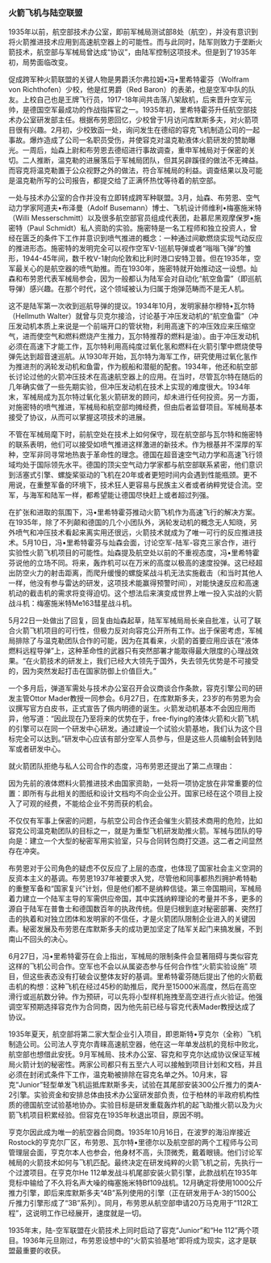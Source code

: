 ### 火箭飞机与陆空联盟

1935年以前，航空部技术办公室，即前军械局测试部8处（航空），并没有意识到将火箭推进技术应用到高速航空器上的可能性。而与此同时，陆军则致力于垄断火箭技术，航空部与军械局曾达成“协议”，由陆军控制这项技术。但是到了1935年初，局势面临改变。

促成跨军种火箭联盟的关键人物是男爵沃尔弗拉姆•冯•里希特霍芬（Wolfram von Richthofen）少校，他是红男爵（Red Baron）的表弟，也是空军中队的队友。上校自己也是王牌飞行员，1917-18年间共击落八架敌机，后来晋升空军元帅，是德国空军最成功的作战指挥官之一。1935年初，里希特霍芬升任航空部技术办公室研发部主任。根据布劳恩回忆，少校曾于1月访问库默斯多夫，对火箭项目很有兴趣。2月初，少校致函一处，询问发生在德绍的容克飞机制造公司的一起事故。爆炸造成了公司一名职员受伤，并使容克对温克勒液体火箭研发的赞助曝光。一周后，灿森上尉和布劳恩去德绍进行事故调查，重申军械局对于保密的关切。二人推断，温克勒的进展落后于军械局团队，但其另辟蹊径的做法不无裨益。而容克将温克勒置于公众视野之外的做法，符合军械局的利益。调查结果以及可能是温克勒所写的公司报告，都提交给了正满怀热忱等待着的航空部。

一处与技术办公室的合作并没有立即转成跨军种联盟。3月，灿森、布劳恩、空气动力学家阿道夫•布泽曼（Adolf Busemann）博士、飞机设计师维利•梅塞施米特（Willi Messerschmitt）以及很多航空部官员组成代表团，赴慕尼黑观摩保罗•施密特（Paul Schmidt）私人资助的实验。施密特是一名工程师和独立投资人，曾经在匮乏的条件下工作并意识到喷气推进的概念：一种通过间歇燃烧实现气动反应的推进形态。施密特的发明完全可以视作空军V-1巡航导弹或者“嗡嗡飞弹”的雏形，1944-45年间，数千枚V-1射向伦敦和比利时港口安特卫普。但在1935年，空军最关心的是航空器的喷气助推。而在1930年，施密特就开始推动这一设想。灿森和布劳恩代表军械局参会，因为一般都认为陆军会对自动化“航空鱼雷”（即巡航导弹）感兴趣。在那个时代，这个领域被认为归属于炮弹范畴而不是无人机。

这不是陆军第一次收到巡航导弹的提议。1934年10月，发明家赫尔穆特•瓦尔特（Hellmuth Walter）就曾与贝克尔接洽，讨论基于冲压发动机的“航空鱼雷”（冲压发动机本质上来说是一个前端开口的管状物，利用高速下的冲压效应来压缩空气，进而使空气和燃料燃烧产生推力，瓦尔特推荐的燃料是油）。由于冲压发动机必须在高速下才能工作，瓦尔特利用高纯度过氧化氢和燃料在火箭引擎中燃烧使导弹先达到超音速巡航。从1930年开始，瓦尔特为海军工作，研究使用过氧化氢作为推进剂的涡轮发动机和鱼雷，作为舰船和潜艇的配套。1934年，他还和航空部长讨论过他的火箭冲压技术在高速航空器上的应用。在当时，尽管瓦尔特在随后的几年确实做了一些先期实验，但冲压发动机在技术上实现的难度很大。1934年末，军械局成为瓦尔特过氧化氢火箭研发的顾问，却未进行任何投资。另一方面，对施密特的喷气推进，军械局和航空部均摊经费，但由后者监督项目。军械局基本接受了协议，从而可以掌握这项技术的进展。

不管在军械局麾下时，前航空处在技术上如何保守，现在航空部与瓦尔特和施密特的联系表明，他们可以接受如喷气推进这样激进的新技术。作为根基并不深厚的军种，空军非同寻常地热衷于革命性的理念。德国在超音速空气动力学和高速飞行领域均处于国际领先水平。德国的顶尖空气动力学家都与航空部联系紧密，他们意识到活塞式引擎、螺旋桨驱动的飞机在20年或者更短时间内会遇到性能瓶颈。更不用说，在重整军备的环境下，技术狂人更容易与民族主义者或者纳粹党徒合流。空军，与海军和陆军一样，都希望能让德国尽快赶上或者超过列强。

在扩张和进取的氛围下，冯•里希特霍芬推动火箭飞机作为高速飞行的解决方案。在1935年，除了不列颠和德国的几个小团队外，涡轮发动机的概念无人知晓，另外喷气和冲压技术看起来离实用还很远，火箭技术就成为了唯一可行的反应推进技术。5月10日，冯•里希特霍芬与灿森会面，讨论空军-陆军-容克三家合作，进行实验性火箭飞机项目的可能性。灿森提及航空处以前的不重视态度，冯•里希特霍芬说他的立场不同。将来，轰炸机可以在万米的高度以极高的速度投弹。这已经超出防空火力的射击距离，而爬升缓慢的螺旋桨战斗机无法实施截击（和当时其他人一样，他没有参与雷达的研发，这项技术能赢得预警时间），对能快速反应和高速机动的截击机的需求将变得迫切。这个想法后来演变成世界上唯一投入实战的火箭战斗机：梅塞施米特Me163彗星战斗机。

5月22日一处做出了回复，回复由灿森起草，陆军军械局局长亲自批准，认可了联合火箭飞机项目的可行性，但极力反对向容克公开所有工作。出于保密考虑，军械局排除了与温克勒团队合作的可能，因为在其看来，火箭的首要应用应该在“液体燃料远程导弹”上，这种革命性的武器只有突然部署才能取得最大限度的心理战效果。“在火箭技术的研发上，我们已经大大领先于国外，失去领先优势是不可接受的，因为突然发起打击在国家防御上价值巨大。”

一个多月后，弹道军需处与技术办公室召开会议商谈合作条款，容克引擎公司的研发主管Ottor Mader教授一同参会。6月27日，在库默斯多夫，23岁的布劳恩为会议撰写官方白皮书，正式宣告了佩内明德的诞生。火箭发动机基本不会因应用而异，他写道：“因此现在乃至将来的优势在于，free-flying的液体火箭和火箭飞机的引擎可以在同一个研发中心研发。通过建设一个试验火箭基地，我们认为这个目标完全可以达到。”研发中心应该有部分空军人员参与，但是这些人员编制会转到陆军或者研发中心。

就火箭团队拒绝与私人公司合作的态度，冯布劳恩还提出了第二点理由：

因为先前的液体燃料火箭推进技术由国家资助，一处将一项协定放在非常重要的位置：即所有与此相关的图纸和设计文档均不向企业公开。国家已经在这个项目上投入了可观的经费，不能给企业不劳而获的机会。

不仅仅有军事上保密的问题，与航空公司合作还会催生火箭技术商用的危险，比如容克公司温克勒团队的目标之一，就是为重型飞机研发助推火箭。军械与团队的导向是：建立一个大型的秘密军用实验室，只与合同转包商打交道。这二者之间显然存在冲突。

布劳恩对于公司角色的疑虑不仅反应了上层的态度，也体现了国家社会主义空洞的反资本主义的基调。布劳恩1937年被要求入党，尽管他和同事都热烈拥护希特勒的重整军备和“国家复兴”计划，但是他们都不是纳粹信徒。第三帝国期间，军械局着力建立一个陆军主导的军需供应帝国，其中实践纳粹理论的考量并不多，更多的源自于陆军在普鲁士和德国数百年的执政传统。但是归根到底对秘密部署、突然打击的执着和对独立团体和发明家的不信任，才是火箭团队限制企业进入的关键因素。秘密发展及布劳恩在库默斯多夫的成功更加坚定了陆军关起门来搞发展，不到南山不回头的决心。

6月27日，冯•里希特霍芬在会上指出，军械局的限制条件会显著阻碍与类似容克这样的飞机公司合作。空军也不会以从属姿态参与任何合作性“火箭实验设施” 项目，但这些表态没有打破会议整体友好的基调。里希特霍芬随后提出了他的火箭截击机的构想：这种飞机在经过45秒的助推后，爬升至15000米高度，然后在高空滑行或巡航数分钟。作为预研，可以先将小型样机拖拽至高空进行点火验证。他强调空军预期选择容克作为合同商，因为他先前已经与容克代表Mader教授达成了协议。

1935年夏天，航空部将第二家大型企业引入项目，即恩斯特•亨克尔（全称）飞机制造公司。公司法人亨克尔青睐高速航空器，他在这一年单发战机的竞标中败北，航空部也想借此安抚。9月军械局、技术办公室、容克和亨克尔达成协议保证军械局火箭计划的秘密性。两家公司都只有五至六人可以接触到项目计划和文档，并且必须在封闭式条件下工作，温克勒被排除在容克名单之外。10月末，容克“Junior”轻型单发飞机运抵库默斯多夫，试验在其尾部安装300公斤推力的类A-2引擎。实验资金和安排总体由技术办公室研发部负责，位于柏林的半政府机构性质的德国航空试验基地协办。实验目标是研发重载轰炸机的起飞助推火箭以及为火箭飞机项目积累经验。但容克在1935年秋退出项目，原因不明。

亨克尔因此成为唯一的航空器合同商。1935年10月16日，在波罗的海沿岸接近Rostock的亨克尔厂区，布劳恩、瓦尔特•里德尔以及航空部的两个工程师与公司管理层会面，亨克尔本人也参会，他身材不高，头顶微秃，戴着眼镜。他们讨论军械局的火箭技术如何与飞机匹配。最终决定在研发纯粹的火箭飞机之前，先执行一个过渡项目。在亨克尔He 112单发战斗机尾部安装火箭引擎，此款战机在1935年竞标中输给了不久将名声大噪的梅塞施米特Bf109战机。12月确定将使用1000公斤推力引擎，即后来库默斯多夫“4B”系列使用的引擎（正在研发用于A-3的1500公斤推力引擎形成了“3B”系列）。同月，布劳恩从航空部申请20万马克用于“112R工程”，这说明工作已经展开，速度就是一切。

1935年末，陆-空军联盟在火箭技术上同时启动了容克“Junior”和“He 112”两个项目。1936年元旦刚过，布劳恩设想中的“火箭实验基地”即将成为现实，这才是联盟最重要的收获。

